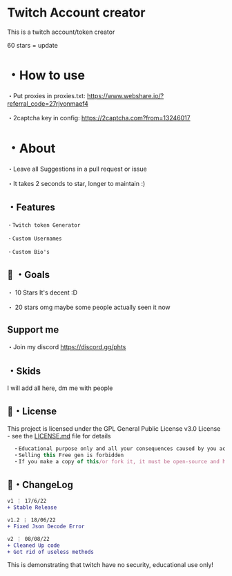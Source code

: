# Twitch Account creator
This is a twitch account/token creator

60 stars = update


# ・How to use
・Put proxies in proxies.txt: https://www.webshare.io/?referral_code=27rjvonmaef4

・2captcha key in config: https://2captcha.com?from=13246017

# ・About

・Leave all Suggestions in a pull request or issue

・It takes 2 seconds to star, longer to maintain :)

## ・Features
```
・Twitch token Generator

・Custom Usernames

・Custom Bio's
```

 ## 🥅 ・Goals

・ 10 Stars It's decent :D

・ 20  stars omg maybe some people actually seen it now

## Support me
・Join my discord
https://discord.gg/phts


## ・Skids
I will add all here, dm me with people


## 📄・License

This project is licensed under the GPL General Public License v3.0 License - see the [LICENSE.md](./LICENSE) file for details
```js
  ・Educational purpose only and all your consequences caused by you actions is your responsibility
  ・Selling this Free gen is forbidden
  ・If you make a copy of this/or fork it, it must be open-source and have credits linking to this repo
```


## 💭・ChangeLog

```diff
v1 ⋮ 17/6/22
+ Stable Release

v1.2 ⋮ 18/06/22
+ Fixed Json Decode Error

v2 ⋮ 08/08/22
+ Cleaned Up code
+ Got rid of useless methods

```



This is demonstrating that twitch have no security, educational use only!



